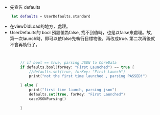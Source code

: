 - 先宣告 defaults

```Swift
    let defaults = UserDefaults.standard

```
- 在viewDidLoad的地方，處理。
- UserDefaults的 bool 預設值為false, 找不到值時，也是以false來處理。故，第一次launch時，即可以依false先執行目標物後，再改成true. 第二次再後就不會再執行了。

```Swift

        
        // if bool == true, parsing JSON to CoreData
        if defaults.bool(forKey: "First Launched") == true {
            //defaults.set(true, forKey: "First Launch")
            print("not the first time launched , parsing PASSED!")
            
        } else {
            print("first time launch, parsing json")
            defaults.set(true, forKey: "First Launched")
            caseJSONParsing()
            
        }

```
